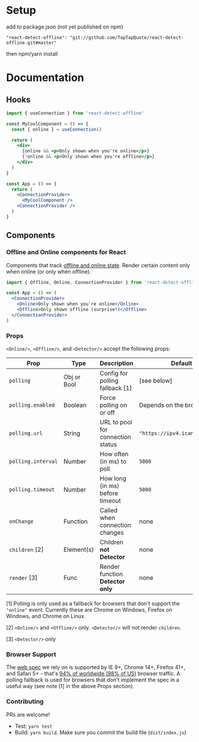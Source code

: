 # Setup

add to package.json (not yet published on npm)

```
"react-detect-offline": "git://github.com/TapTapQuote/react-detect-offline.git#master"
```

then npm/yarn install

# Documentation

## Hooks

```jsx
import { useConnection } from 'react-detect-offline'

const MyCoolComponent = () => {
  const { online } = useConnection()

  return (
    <div>
      {online && <p>Only shown when you're online</p>}
      {!online && <p>Only shown when you're offline</p>}
    </div>
  )
}

const App = () => {
  return (
    <ConnectionProvider>
      <MyCoolComponent />
    <ConnectionProvider />
  )
}
```

## Components

### Offline and Online components for React

Components that track [offline and online state](https://developer.mozilla.org/en-US/docs/Online_and_offline_events). Render certain content only when online (or only when offline).

```jsx
import { Offline, Online, ConnectionProvider } from 'react-detect-offline'

const App = () => (
  <ConnectionProvider>
    <Online>Only shown when you're online</Online>
    <Offline>Only shown offline (surprise!)</Offline>
  </ConnectionProvider>
)
```

### Props

`<Online/>`, `<Offline/>`, and `<Detector/>` accept the following props:

| Prop               | Type        | Description                       | Default                        |
| ------------------ | ----------- | --------------------------------- | ------------------------------ |
| `polling`          | Obj or Bool | Config for polling fallback [1]   | [see below]                    |
| `polling.enabled`  | Boolean     | Force polling on or off           | Depends on the browser [1]     |
| `polling.url`      | String      | URL to pool for connection status | `"https://ipv4.icanhazip.com"` |
| `polling.interval` | Number      | How often (in ms) to poll         | `5000`                         |
| `polling.timeout`  | Number      | How long (in ms) before timeout   | `5000`                         |
| `onChange`         | Function    | Called when connection changes    | none                           |
| `children` [2]     | Element(s)  | Children **not Detector**         | none                           |
| `render` [3]       | Func        | Render function **Detector only** | none                           |

[1] Polling is only used as a fallback for browsers that don't support the `"online"` event. Currently these are Chrome on Windows, Firefox on Windows, and Chrome on Linux.

[2] `<Online/>` and `<Offline/>` only. `<Detector/>` will not render `children`.

[3] `<Detector/>` only

### Browser Support

The [web spec](https://developer.mozilla.org/en-US/docs/Online_and_offline_events) we rely on is supported by IE 9+, Chrome 14+, Firefox 41+, and Safari 5+ - that's [94% of worldwide (98% of US)](http://caniuse.com/#feat=online-status) browser traffic. A polling fallback is used for browsers that don't implement the spec in a useful way (see note [1] in the above Props section).

### Contributing

PRs are welcome!

- Test: `yarn test`
- Build: `yarn build`. Make sure you commit the build file (`dist/index.js`)
